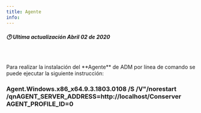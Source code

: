 ```yaml
---
title: Agente
info:
---
```

##### 🕐 Ultima actualización Abril 02 de 2020
<br>
<br>
Para realizar la instalación del **Agente** de ADM por línea de comando se puede ejecutar la siguiente instrucción:


### Agent.Windows.x86_x64.9.3.1803.0108 /S /V"/norestart /qnAGENT_SERVER_ADDRESS=http://localhost/Conserver AGENT_PROFILE_ID=0 
